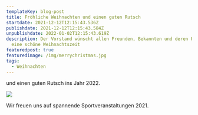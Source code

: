```yaml
---
templateKey: blog-post
title: Fröhliche Weihnachten und einen guten Rutsch
startdate: 2021-12-12T12:15:43.536Z
publishdate: 2021-12-12T12:15:43.584Z
unpublishdate: 2022-01-02T12:15:43.619Z
description: Der Vorstand wünscht allen Freunden, Bekannten und deren Familien
  eine schöne Weihnachtszeit
featuredpost: true
featuredimage: /img/merrychristmas.jpg
tags:
  - Weihnachten
---
```

und einen guten Rutsch ins Jahr 2022.

![](/img/weihnachtsmann_tanzt.jpg)

Wir freuen uns auf spannende Sportveranstaltungen 2021.